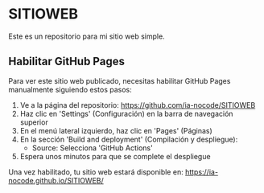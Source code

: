 # SITIOWEB

Este es un repositorio para mi sitio web simple.

## Habilitar GitHub Pages

Para ver este sitio web publicado, necesitas habilitar GitHub Pages manualmente siguiendo estos pasos:

1. Ve a la página del repositorio: https://github.com/ia-nocode/SITIOWEB
2. Haz clic en 'Settings' (Configuración) en la barra de navegación superior
3. En el menú lateral izquierdo, haz clic en 'Pages' (Páginas)
4. En la sección 'Build and deployment' (Compilación y despliegue):
   - Source: Selecciona 'GitHub Actions'
5. Espera unos minutos para que se complete el despliegue

Una vez habilitado, tu sitio web estará disponible en: https://ia-nocode.github.io/SITIOWEB/
